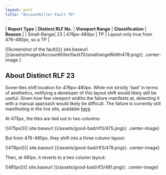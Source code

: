 ```yaml
---
layout: post
title: "AccountKiller Fault 70"
---
```

| **Report Type** | **Distinct RLF No.** | **Viewport Range** | **Classification** | **Reason** |
| Small-Range| 23 | 476px-480px | TP | Layout only true from 476-480px, so a TP | 

![Screenshot of the fault]({{ site.baseurl }}/assets/images/AccountKiller/fault70/smallrangeWidth478.png){: .center-image }

## About Distinct RLF 23

Some tiles shift location for 476px-480px. While not strictly 'bad' in terms of aesthetics, notifying a developer of this layout shift would likely still be useful. Given how few viewport widths the failure manifests at, detecting it with a manual approach would likely be difficult. The failure is currently still manifesting in the live site, available [here](http://www.accountkiller.com/en/).

At 475px, the tiles are laid out in two columns:

![475px]({{ site.baseurl }}/assets/good-bad/rlf3/475.png){: .center-image}

But from 476-480px, they shift into a three column layout:

![478px]({{ site.baseurl }}/assets/good-bad/rlf3/478.png){: .center-image}

Then, at 481px, it reverts to a two column layout:

![481px]({{ site.baseurl }}/assets/good-bad/rlf3/481.png){: .center-image}
